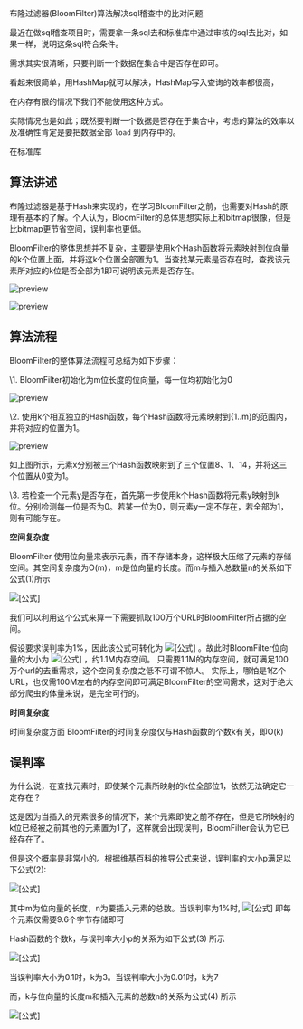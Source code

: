 布隆过滤器(BloomFilter)算法解决sql稽查中的比对问题

最近在做sql稽查项目时，需要拿一条sql去和标准库中通过审核的sql去比对，如果一样，说明这条sql符合条件。

需求其实很清晰，只要判断一个数据在集合中是否存在即可。

看起来很简单，用HashMap就可以解决，HashMap写入查询的效率都很高，



在内存有限的情况下我们不能使用这种方式。

实际情况也是如此；既然要判断一个数据是否存在于集合中，考虑的算法的效率以及准确性肯定是要把数据全部 `load` 到内存中的。

在标准库

## 算法讲述

布隆过滤器是基于Hash来实现的，在学习BloomFilter之前，也需要对Hash的原理有基本的了解。个人认为，BloomFilter的总体思想实际上和bitmap很像，但是比bitmap更节省空间，误判率也更低。

BloomFilter的整体思想并不复杂，主要是使用k个Hash函数将元素映射到位向量的k个位置上面，并将这k个位置全部置为1。当查找某元素是否存在时，查找该元素所对应的k位是否全部为1即可说明该元素是否存在。

![preview](https://segmentfault.com/img/remote/1460000024566951/view)

![preview](https://segmentfault.com/img/remote/1460000024566952/view)

## 算法流程

BloomFilter的整体算法流程可总结为如下步骤：

\1. BloomFilter初始化为m位长度的位向量，每一位均初始化为0

![preview](https://pic2.zhimg.com/v2-3febdc4c9f891491e76083288dae4c99_r.jpg)

\2. 使用k个相互独立的Hash函数，每个Hash函数将元素映射到{1..m}的范围内，并将对应的位置为1。

![preview](https://pic2.zhimg.com/v2-32eb6dead67a965b55ec7522fc6f5ae1_r.jpg)

如上图所示，元素x分别被三个Hash函数映射到了三个位置8、1、14，并将这三个位置从0变为1。

\3. 若检查一个元素y是否存在，首先第一步使用k个Hash函数将元素y映射到k位。分别检测每一位是否为0。若某一位为0，则元素y一定不存在，若全部为1，则有可能存在。

**空间复杂度**

BloomFilter 使用位向量来表示元素，而不存储本身，这样极大压缩了元素的存储空间。其空间复杂度为O(m)，m是位向量的长度。而m与插入总数量n的关系如下公式(1)所示

![[公式]](https://www.zhihu.com/equation?tex=%5Cbegin%7Bequation%7D++++m%3D-%7B%5Cfrac+%7Bn%5Cln+p%7D%7B%28%5Cln+2%29%5E%7B2%7D%7D%7D+%5Clabel%7Beq%3Amn%7D++%5Cend%7Bequation%7D)

我们可以利用这个公式来算一下需要抓取100万个URL时BloomFilter所占据的空间。

假设要求误判率为1%，因此该公式可转化为 ![[公式]](https://www.zhihu.com/equation?tex=m%3D9.6+%2A+n) 。故此时BloomFilter位向量的大小为 ![[公式]](https://www.zhihu.com/equation?tex=100w%2A9.6%3D+960w+bit) ，约1.1M内存空间。
只需要1.1M的内存空间，就可满足100万个url的去重需求，这个空间复杂度之低不可谓不惊人。 实际上，哪怕是1亿个URL，也仅需100M左右的内存空间即可满足BloomFilter的空间需求，这对于绝大部分爬虫的体量来说，是完全可行的。

**时间复杂度**

时间复杂度方面 BloomFilter的时间复杂度仅与Hash函数的个数k有关，即O(k)

## 误判率

为什么说，在查找元素时，即使某个元素所映射的k位全部位1，依然无法确定它一定存在？

这是因为当插入的元素很多的情况下，某个元素即使之前不存在，但是它所映射的k位已经被之前其他的元素置为1了，这样就会出现误判，BloomFilter会认为它已经存在了。

但是这个概率是非常小的。根据维基百科的推导公式来说，误判率的大小p满足以下公式(2):

![[公式]](https://www.zhihu.com/equation?tex=%5Cbegin%7Bequation%7D+++%5Cln+p+%3D+-%7B%5Cfrac+%7Bm%7D%7Bn%7D%7D%5Cleft%28%5Cln+2%5Cright%29%5E%7B2%7D+%5Clabel%7Beq%3Ap%7D+%5Cend%7Bequation%7D+)

其中m为位向量的长度，n为要插入元素的总数。当误判率为1%时, ![[公式]](https://www.zhihu.com/equation?tex=%5Cfrac+mn%3D9.6) 即每个元素仅需要9.6个字节存储即可

Hash函数的个数k，与误判率大小p的关系为如下公式(3) 所示

![[公式]](https://www.zhihu.com/equation?tex=%5Cbegin%7Bequation%7D+++k+%3D+%7B-%7B%5Cln+p%7D+%5Cover+%7B%5Cln+2%7D%7D+%5Clabel%7Beq%3Ak1%7D+++%5Cend%7Bequation%7D+)

当误判率大小为0.1时，k为3。当误判率大小为0.01时，k为7

而，k与位向量的长度m和插入元素的总数n的关系为公式(4) 所示

![[公式]](https://www.zhihu.com/equation?tex=%5Cbegin%7Bequation%7D+++k+%3D+%7B%5Cfrac+%7Bm%7D%7Bn%7D%7D%5Cln+2+%5Clabel%7Beq%3Ak2%7D++%5Cend%7Bequation%7D)